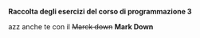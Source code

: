 **Raccolta degli esercizi del corso di programmazione 3**

azz anche te con il ~~Marck down~~ **Mark Down**
